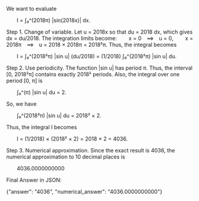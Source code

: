 We want to evaluate

  I = ∫₀^(2018π) |sin(2018x)| dx.

Step 1. Change of variable.
Let u = 2018x so that du = 2018 dx, which gives dx = du/2018. The integration limits become:
  x = 0 ⟹ u = 0,
  x = 2018π ⟹ u = 2018 × 2018π = 2018²π.
Thus, the integral becomes

  I = ∫₀^(2018²π) |sin u| (du/2018) = (1/2018) ∫₀^(2018²π) |sin u| du.

Step 2. Use periodicity.
The function |sin u| has period π. Thus, the interval [0, 2018²π] contains exactly 2018² periods. Also, the integral over one period [0, π] is

  ∫₀^(π) |sin u| du = 2.

So, we have

  ∫₀^(2018²π) |sin u| du = 2018² × 2.

Thus, the integral I becomes

  I = (1/2018) × (2018² × 2) = 2018 × 2 = 4036.

Step 3. Numerical approximation.
Since the exact result is 4036, the numerical approximation to 10 decimal places is

  4036.0000000000

Final Answer in JSON:

{"answer": "$4036$", "numerical_answer": "4036.0000000000"}